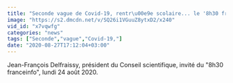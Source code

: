 ```yaml
---
title: "Seconde vague de Covid-19, rentr\u00e9e scolaire... le '8h30 franceinfo' de Jean-Fran\u00e7ois Delfraissy"
image: "https://s2.dmcdn.net/v/SQ26i1VGuuZ8ytxD2/x240"
vid_id: "x7vqwfg"
categories: "news"
tags: ["Seconde","vague","Covid-19,"]
date: "2020-08-27T17:12:04+03:00"
---
```

Jean-François Delfraissy, président du Conseil scientifique, invité du &quot;8h30 franceinfo&quot;, lundi 24 août 2020.
